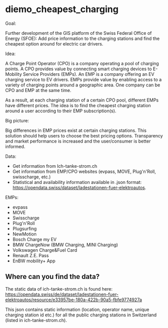 # diemo_cheapest_charging
Goal:

Further development of the GIS platform of the Swiss Federal Office of Energy (SFOE): Add price information to the charging stations and find the cheapest option around for electric car drivers.

Idea:

A Charge Point Operator (CPO) is a company operating a pool of charging points. A CPO provides value by connecting smart charging devices to E-Mobility Service Providers (EMPs). An EMP is a company offering an EV charging service to EV drivers. EMPs provide value by enabling access to a variety of charging points around a geographic area. One company can be CPO and EMP at the same time.

As a result, at each charging station of a certain CPO pool, different EMPs have different prices. The idea is to find the cheapest charging station around a user according to their EMP subscription(s).

Big picture:

Big differences in EMP prices exist at certain charging stations. This solution should help users to choose the best pricing options. Transparency and market performance is increased and the user/consumer is better informed.

Data:

- Get information from Ich-tanke-strom.ch
- Get information from EMP/CPO websites (evpass, MOVE, Plug'n'Roll, swisscharge, etc.)
- Statistical and availability information available in .json format: https://opendata.swiss/dataset/ladestationen-fuer-elektroautos.

EMPs:
- evpass
- MOVE
- Swisscharge
- Plug'n'Roll
- Plugsurfing
- NewMotion
- Bosch Charge my EV
- BMW ChargeNow (BMW Charging, MINI Charging)
- Volkswagen Charge&Fuel Card
- Renault Z.E. Pass
- EnBW mobility+ App

## Where can you find the data?

The static data of ich-tanke-strom.ch is found here: https://opendata.swiss/de/dataset/ladestationen-fuer-elektroautos/resource/e33957be-180a-422b-90a5-fbfe9774927a

This json contains static information (location, operator name, unique charging station id etc.) for all the public charging stations in Switzerland (listed in ich-tanke-strom.ch). 





